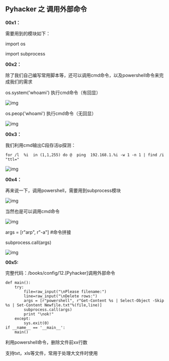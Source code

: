 ## Pyhacker 之 调用外部命令

**00x1：**  

需要用到的模块如下：  

import os  

import subprocess  

**00x2：**  

除了我们自己编写常用脚本等，还可以调用cmd命令，以及powershell命令来完成我们的需求  

os.system('whoami')  执行cmd命令（有回显）  

![img](https://github.com/hackxc/Pyhacker/blob/master/books/img/12/1.png)  

os.peop('whoami')  执行cmd命令（无回显）  

![img](https://github.com/hackxc/Pyhacker/blob/master/books/img/12/2.png)  

**00x3：**  

我们利用cmd输出C段存活ip探测：  

```for /l  %i  in (1,1,255) do @  ping  192.168.1.%i -w 1 -n 1 | find /i "ttl=" ```  

![img](https://github.com/hackxc/Pyhacker/blob/master/books/img/12/3.png)  

**00x4：**  

再来说一下，调用powershell，需要用到subprocess模块  

![img](https://github.com/hackxc/Pyhacker/blob/master/books/img/12/4.png)  

当然也是可以调用cmd命令  

![img](https://github.com/hackxc/Pyhacker/blob/master/books/img/12/5.png)  

args = [r"arp", r"-a"]    #命令拼接  

subprocess.call(args)  

![img](https://github.com/hackxc/Pyhacker/blob/master/books/img/12/6.png)  

**00x5:**  

完整代码：/books/config/12.[Pyhacker]调用外部命令  

```
def main():
    try:
        file=raw_input("\nPlease filename:")
        line=raw_input("\nDelete rows:")
        args = [r"powershell", r"Get-Content %s | Select-Object -Skip %s | Set-Content Newfile.txt"%(file,line)]
        subprocess.call(args)
        print "\nok!"
    except:
        sys.exit(0)
if __name__ == '__main__':
    main()
```  

利用powershell命令，删除文件前xx行数  

支持txt，xls等文件，常用于处理大文件时使用